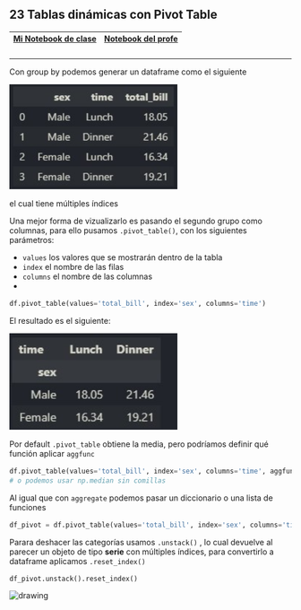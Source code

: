 ## 23  Tablas dinámicas con Pivot Table  

| [Mi Notebook de clase](My_notebooks/22_group_by.ipynb)  |  [Notebook del profe](/Notebooks/21_groupby_pivot.ipynb) |
|---------| ----:|

### 

___

Con group by podemos generar un dataframe como el siguiente

<img src="/images/23_00.jpg" alt="drawing" width="300"/>

el cual tiene múltiples índices

Una mejor forma de vizualizarlo es pasando el segundo grupo como columnas, para ello pusamos `.pivot_table()`, con los siguientes parámetros:
- `values` los valores que se mostrarán dentro de la tabla
- `index` el nombre de las filas
- `columns` el nombre de las columnas
- 
```python
df.pivot_table(values='total_bill', index='sex', columns='time')
```

El resultado es el siguiente:

<img src="/images/23_01.jpg" alt="drawing" width="300"/>

Por default `.pivot_table` obtiene la media, pero podríamos definir qué función aplicar `aggfunc`

```python
df.pivot_table(values='total_bill', index='sex', columns='time', aggfunc='median')
# o podemos usar np.median sin comillas
```

Al igual que con `aggregate` podemos pasar un diccionario o una lista de funciones

```python
df_pivot = df.pivot_table(values='total_bill', index='sex', columns='time', aggfunc=[np.median,'std'])
```
Parara deshacer las categorías usamos `.unstack()` , lo cual devuelve al parecer un objeto de tipo **serie** con múltiples índices, para convertirlo a dataframe aplicamos `.reset_index()`

```python
df_pivot.unstack().reset_index()
```

<img src="https://pandas-docs.github.io/pandas-docs-travis/_images/reshaping_pivot.png" alt="drawing" width="600"/>




